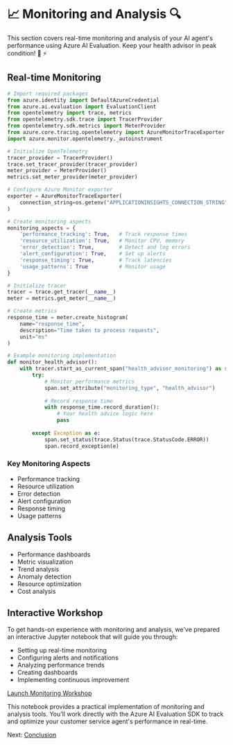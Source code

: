 # 📈 Monitoring and Analysis 🔍

This section covers real-time monitoring and analysis of your AI agent's performance using Azure AI Evaluation. Keep your health advisor in peak condition! 💪 ⚡

## Real-time Monitoring

```python
# Import required packages
from azure.identity import DefaultAzureCredential
from azure.ai.evaluation import EvaluationClient
from opentelemetry import trace, metrics
from opentelemetry.sdk.trace import TracerProvider
from opentelemetry.sdk.metrics import MeterProvider
from azure.core.tracing.opentelemetry import AzureMonitorTraceExporter
import azure.monitor.opentelemetry._autoinstrument

# Initialize OpenTelemetry
tracer_provider = TracerProvider()
trace.set_tracer_provider(tracer_provider)
meter_provider = MeterProvider()
metrics.set_meter_provider(meter_provider)

# Configure Azure Monitor exporter
exporter = AzureMonitorTraceExporter(
    connection_string=os.getenv("APPLICATIONINSIGHTS_CONNECTION_STRING")
)

# Create monitoring aspects
monitoring_aspects = {
    'performance_tracking': True,   # Track response times
    'resource_utilization': True,   # Monitor CPU, memory
    'error_detection': True,        # Detect and log errors
    'alert_configuration': True,    # Set up alerts
    'response_timing': True,        # Track latencies
    'usage_patterns': True          # Monitor usage
}

# Initialize tracer
tracer = trace.get_tracer(__name__)
meter = metrics.get_meter(__name__)

# Create metrics
response_time = meter.create_histogram(
    name="response_time",
    description="Time taken to process requests",
    unit="ms"
)

# Example monitoring implementation
def monitor_health_advisor():
    with tracer.start_as_current_span("health_advisor_monitoring") as span:
        try:
            # Monitor performance metrics
            span.set_attribute("monitoring_type", "health_advisor")
            
            # Record response time
            with response_time.record_duration():
                # Your health advice logic here
                pass
                
        except Exception as e:
            span.set_status(trace.Status(trace.StatusCode.ERROR))
            span.record_exception(e)
```

### Key Monitoring Aspects
- Performance tracking
- Resource utilization
- Error detection
- Alert configuration
- Response timing
- Usage patterns

## Analysis Tools
- Performance dashboards
- Metric visualization
- Trend analysis
- Anomaly detection
- Resource optimization
- Cost analysis

## Interactive Workshop

To get hands-on experience with monitoring and analysis, we've prepared an interactive Jupyter notebook that will guide you through:
- Setting up real-time monitoring
- Configuring alerts and notifications
- Analyzing performance trends
- Creating dashboards
- Implementing continuous improvement

[Launch Monitoring Workshop](../2-notebooks/3-quality_attributes/1-Observability.ipynb)

This notebook provides a practical implementation of monitoring and analysis tools. You'll work directly with the Azure AI Evaluation SDK to track and optimize your customer service agent's performance in real-time.

Next: [Conclusion](../conclusion.md)
